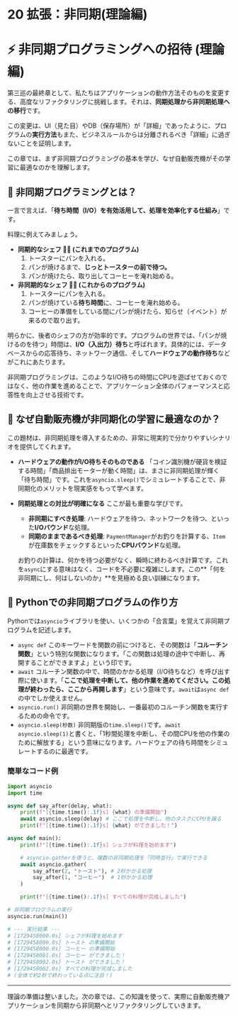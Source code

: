 # 20 拡張：非同期(理論編)

# ⚡️ 非同期プログラミングへの招待 (理論編)

第三巡の最終章として、私たちはアプリケーションの動作方法そのものを変更する、高度なリファクタリングに挑戦します。それは、**同期処理から非同期処理への移行**です。

この変更は、UI（見た目）やDB（保存場所）が「詳細」であったように、プログラムの**実行方法**もまた、ビジネスルールからは分離されるべき「詳細」に過ぎないことを証明します。

この章では、まず非同期プログラミングの基本を学び、なぜ自動販売機がその学習に最適なのかを理解します。

## 🎯 非同期プログラミングとは？

一言で言えば、「**待ち時間（I/O）を有効活用して、処理を効率化する仕組み**」です。

料理に例えてみましょう。

- **同期的なシェフ 👨‍🍳 (これまでのプログラム)**
    1. トースターにパンを入れる。
    2. パンが焼けるまで、**じっとトースターの前で待つ。**
    3. パンが焼けたら、取り出してコーヒーを淹れ始める。
- **非同期的なシェフ 👨‍🍳 (これからのプログラム)**
    1. トースターにパンを入れる。
    2. パンが焼けている**待ち時間**に、コーヒーを淹れ始める。
    3. コーヒーの準備をしている間にパンが焼けたら、知らせ（イベント）が来るので取り出す。

明らかに、後者のシェフの方が効率的です。プログラムの世界では、「パンが焼けるのを待つ」時間は、**I/O（入出力）待ち**と呼ばれます。具体的には、データベースからの応答待ち、ネットワーク通信、そして**ハードウェアの動作待ち**などがこれにあたります。

非同期プログラミングは、このようなI/O待ちの時間にCPUを遊ばせておくのではなく、他の作業を進めることで、アプリケーション全体のパフォーマンスと応答性を向上させる技術です。

## 🤖 なぜ自動販売機が非同期化の学習に最適なのか？

この題材は、非同期処理を導入するための、非常に現実的で分かりやすいシナリオを提供してくれます。

- **ハードウェアの動作がI/O待ちそのものである**
「コイン識別機が硬貨を検証する時間」「商品排出モーターが動く時間」は、まさに非同期処理が輝く「待ち時間」です。これを`asyncio.sleep()`でシミュレートすることで、非同期化のメリットを現実感をもって学べます。
- **同期処理との対比が明確になる**
ここが最も重要な学びです。
    - **非同期にすべき処理**: ハードウェアを待つ、ネットワークを待つ、といった**I/Oバウンド**な処理。
    - **同期のままであるべき処理**: `PaymentManager`がお釣りを計算する、`Item`が在庫数をチェックするといった**CPUバウンド**な処理。
    
    お釣りの計算は、何かを待つ必要がなく、瞬時に終わるべき計算です。これを`async`にする意味はなく、コードを不必要に複雑にします。この\*\*「何を非同期にし、何はしないのか」\*\*を見極める良い訓練になります。
    

## 🐍 Pythonでの非同期プログラムの作り方

Pythonでは`asyncio`ライブラリを使い、いくつかの「合言葉」を覚えて非同期プログラムを記述します。

- `async def`
このキーワードを関数の前につけると、その関数は「**コルーチン関数**」という特別な関数になります。「この関数は処理の途中で中断し、再開することができますよ」という印です。
- `await`
コルーチン関数の中で、時間のかかる処理（I/O待ちなど）を呼び出す際に使います。「**ここで処理を中断して、他の作業を進めてください。この処理が終わったら、ここから再開します**」という意味です。`await`は`async def`の中でしか使えません。
- `asyncio.run()`
非同期の世界を開始し、一番最初のコルーチン関数を実行するための命令です。
- `asyncio.sleep(秒数)`
非同期版の`time.sleep()`です。`await asyncio.sleep(1)`と書くと、「1秒間処理を中断し、その間CPUを他の作業のために解放する」という意味になります。ハードウェアの待ち時間をシミュレートするのに最適です。

### 簡単なコード例

```python
import asyncio
import time

async def say_after(delay, what):
    print(f"[{time.time():.1f}s] {what} の準備開始")
    await asyncio.sleep(delay) # ここで処理を中断し、他のタスクにCPUを譲る
    print(f"[{time.time():.1f}s] {what} ができました！")

async def main():
    print(f"[{time.time():.1f}s] シェフが料理を始めます")

    # asyncio.gatherを使うと、複数の非同期処理を「同時並行」で実行できる
    await asyncio.gather(
        say_after(2, "トースト"), # 2秒かかる処理
        say_after(1, "コーヒー")  # 1秒かかる処理
    )

    print(f"[{time.time():.1f}s] すべての料理が完成しました")

# 非同期プログラムの実行
asyncio.run(main())

# --- 実行結果 ---
# [1729458000.0s] シェフが料理を始めます
# [1729458000.0s] トースト の準備開始
# [1729458000.0s] コーヒー の準備開始
# [1729458001.0s] コーヒー ができました！
# [1729458002.0s] トースト ができました！
# [1729458002.0s] すべての料理が完成しました
# (全体で約2秒で終わっている点に注目！)

```

---

理論の準備は整いました。次の章では、この知識を使って、実際に自動販売機アプリケーションを同期から非同期へとリファクタリングしていきます。